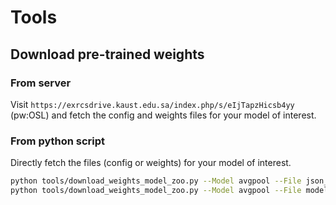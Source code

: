 # Tools

## Download pre-trained weights

### From server

Visit `https://exrcsdrive.kaust.edu.sa/index.php/s/eIjTapzHicsb4yy` (pw:OSL) and fetch the config and weights files for your model of interest.

### From python script

Directly fetch the files (config or weights) for your model of interest.

```bash
python tools/download_weights_model_zoo.py --Model avgpool --File json_avgpool_resnetpca512.py
python tools/download_weights_model_zoo.py --Model avgpool --File model.pth.tar
```
